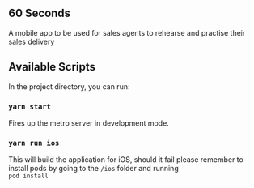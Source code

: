 ## 60 Seconds

A mobile app to be used for sales agents to rehearse and practise their sales delivery

## Available Scripts

In the project directory, you can run:

### `yarn start`

Fires up the metro server in development mode.<br />

### `yarn run ios`

This will build the application for iOS, should it fail please remember to install pods by going to the `/ios` folder and running <br />
`pod install`<br />
